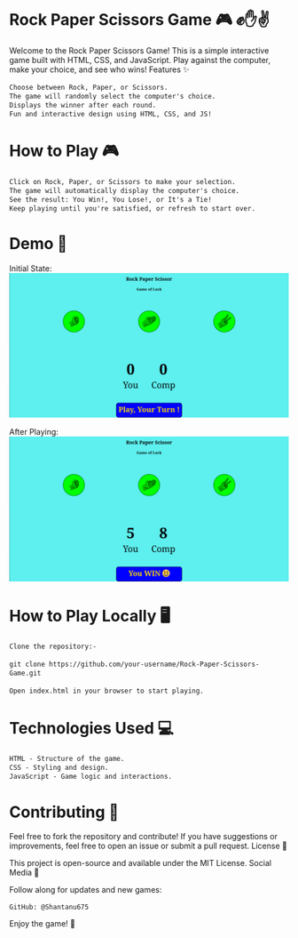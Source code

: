 # Rock Paper Scissors Game 🎮 ✊✋✌️

Welcome to the Rock Paper Scissors Game! This is a simple interactive game built with HTML, CSS, and JavaScript. Play against the computer, make your choice, and see who wins!
Features ✨

    Choose between Rock, Paper, or Scissors.
    The game will randomly select the computer's choice.
    Displays the winner after each round.
    Fun and interactive design using HTML, CSS, and JS!

# How to Play 🎮

    Click on Rock, Paper, or Scissors to make your selection.
    The game will automatically display the computer's choice.
    See the result: You Win!, You Lose!, or It's a Tie!
    Keep playing until you're satisfied, or refresh to start over.

# Demo 📸
Initial State:
![image alt](https://github.com/Shantanu675/Rock_Paper_Scissor_Game/blob/4feef25a1d71c363513a5e9a7aaaa01842fa95c9/Screenshot%20from%202024-12-26%2015-33-09.png)

After Playing:
![image alt](playing_game.png)


# How to Play Locally 🖥️

    Clone the repository:-

    git clone https://github.com/your-username/Rock-Paper-Scissors-Game.git

    Open index.html in your browser to start playing.

# Technologies Used 💻

    HTML - Structure of the game.
    CSS - Styling and design.
    JavaScript - Game logic and interactions.

# Contributing 🤝

Feel free to fork the repository and contribute! If you have suggestions or improvements, feel free to open an issue or submit a pull request.
License 📄

This project is open-source and available under the MIT License.
Social Media 📱

Follow along for updates and new games:

    GitHub: @Shantanu675

Enjoy the game! 🎉
